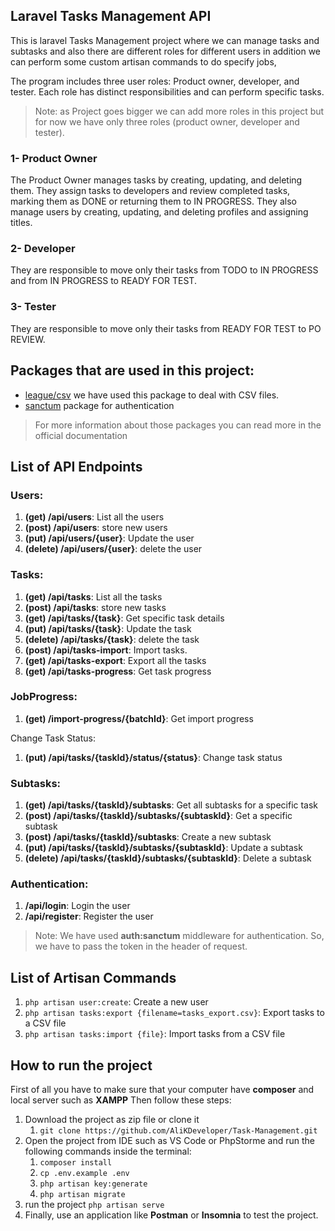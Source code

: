 ## Laravel Tasks Management API

This is laravel Tasks Management project where we can manage tasks and subtasks and also there are different roles for different users in addition we can perform some custom artisan commands to do specify jobs,

The program includes three user roles: Product owner, developer, and tester. Each role has distinct
responsibilities and can perform specific tasks.

> Note: as Project goes bigger we can add more roles in this project but for now we have only three roles (product owner, developer and tester).

### 1- Product Owner

The Product Owner manages tasks by creating, updating, and deleting them. They assign tasks to
developers and review completed tasks, marking them as DONE or returning them to IN PROGRESS.
They also manage users by creating, updating, and deleting profiles and assigning titles.


### 2- Developer

They are responsible to move only their tasks from TODO to IN PROGRESS and from IN PROGRESS to
READY FOR TEST.

### 3- Tester

They are responsible to move only their tasks from READY FOR TEST to PO REVIEW.

## Packages that are used in this project:

- [league/csv](https://csv.thephpleague.com/)
  we have used this package to deal with CSV files.
- [sanctum](https://laravel.com/docs/11.x/sanctum) package for authentication
> For more information about those packages you can read more in the official documentation

## List of API Endpoints

### Users:

1. **(get) /api/users**: List all the users
2. **(post) /api/users**: store new users
3. **(put) /api/users/{user}**: Update the user
4. **(delete) /api/users/{user}**: delete the user

### Tasks:

1. **(get) /api/tasks**: List all the tasks
2. **(post) /api/tasks**: store new tasks
3. **(get) /api/tasks/{task}**: Get specific task details
4. **(put) /api/tasks/{task}**: Update the task
5. **(delete) /api/tasks/{task}**: delete the task
6. **(post) /api/tasks-import**: Import tasks.
7. **(get) /api/tasks-export**: Export all the tasks
8. **(get) /api/tasks-progress**: Get task progress

### JobProgress:

1. **(get) /import-progress/{batchId}**: Get import progress

Change Task Status:

1. **(put) /api/tasks/{taskId}/status/{status}**: Change task status

### Subtasks:

1. **(get) /api/tasks/{taskId}/subtasks**: Get all subtasks for a specific task
2. **(post) /api/tasks/{taskId}/subtasks/{subtaskId}**: Get a specific subtask
3. **(post) /api/tasks/{taskId}/subtasks**: Create a new subtask
4. **(put) /api/tasks/{taskId}/subtasks/{subtaskId}**: Update a subtask
5. **(delete) /api/tasks/{taskId}/subtasks/{subtaskId}**: Delete a subtask

### Authentication:

1. **/api/login**: Login the user
2. **/api/register**: Register the user

> Note: We have used **auth:sanctum** middleware for authentication. So, we have to pass the token in the header of request.

## List of Artisan Commands

1. `php artisan user:create`: Create a new user
2. `php artisan tasks:export {filename=tasks_export.csv}`: Export tasks to a CSV file
3. `php artisan tasks:import {file}`: Import tasks from a CSV file


## How to run the project

First of all you have to make sure that your computer have **composer** and local server such as **XAMPP**
Then follow these steps:
1. Download the project as zip file or clone it
    1. `git clone https://github.com/AliKDeveloper/Task-Management.git`
2. Open the project from IDE such as VS Code or PhpStorme and run the following commands inside the terminal:
    1. `composer install`
    2. `cp .env.example .env`
    3. `php artisan key:generate`
    4. `php artisan migrate`
3. run the project `php artisan serve`
4. Finally, use an application like **Postman** or **Insomnia** to test the project.
